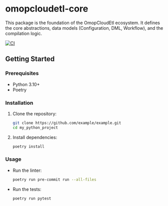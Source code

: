 # omopcloudetl-core

This package is the foundation of the OmopCloudEtl ecosystem. It defines the core abstractions, data models (Configuration, DML, Workflow), and the compilation logic.

[![CI](https://github.com/CoReason-AI/omopcloudetl_core/actions/workflows/ci.yml/badge.svg)](https://github.com/CoReason-AI/omopcloudetl_core/actions/workflows/ci.yml)

## Getting Started

### Prerequisites

- Python 3.10+
- Poetry

### Installation

1.  Clone the repository:
    ```sh
    git clone https://github.com/example/example.git
    cd my_python_project
    ```
2.  Install dependencies:
    ```sh
    poetry install
    ```

### Usage

-   Run the linter:
    ```sh
    poetry run pre-commit run --all-files
    ```
-   Run the tests:
    ```sh
    poetry run pytest
    ```
